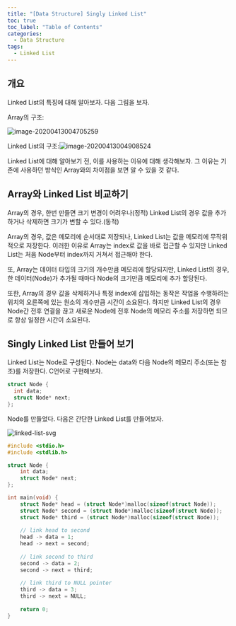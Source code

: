 ```yaml
---
title: "[Data Structure] Singly Linked List"
toc: true
toc_label: "Table of Contents"
categories:
  - Data Structure
tags:
  - Linked List
---
```


## 개요

Linked List의 특징에 대해 알아보자. 다음 그림을 보자.

Array의 구조:

![image-20200413004705259](introduction-of-singly-linked-list.assets/image-20200413004705259.png)



Linked List의 구조:![image-20200413004908524](introduction-of-singly-linked-list.assets/image-20200413004908524.png)

Linked List에 대해 알아보기 전, 이를 사용하는 이유에 대해 생각해보자. 그 이유는 기존에 사용하던 방식인 Array와의 차이점을 보면 알 수 있을 것 같다.

## Array와 Linked List 비교하기

Array의 경우, 한번 만들면 크기 변경이 어려우나(정적) Linked List의 경우 값을 추가하거나 삭제하면 크기가 변할 수 있다.(동적)

Array의 경우, 값은 메모리에 순서대로 저장되나, Linked List는 값을 메모리에 무작위적으로 저장한다. 이러한 이유로 Array는 index로 값을 바로 접근할 수 있지만 Linked List는 처음 Node부터 index까지 거쳐서 접근해야 한다.

또, Array는 데이터 타입의 크기의 개수만큼 메모리에 할당되지만, Linked List의 경우, 한 데이터(Node)가 추가될 때마다 Node의 크기만큼 메모리에 추가 할당된다.

또한, Array의 경우 값을 삭제하거나 특정 index에 삽입하는 동작은 작업을 수행하려는 위치의 오른쪽에 있는 원소의 개수만큼 시간이 소요된다. 하지만 Linked List의 경우 Node간 전후 연결을 끊고 새로운 Node에 전후 Node의 메모리 주소를 저장하면 되므로 항상 일정한 시간이 소요된다.

## Singly Linked List 만들어 보기

Linked List는 Node로 구성된다. Node는 data와 다음 Node의 메모리 주소(또는 참조)를 저장한다. C언어로 구현해보자.

```c
struct Node {
  int data;
  struct Node* next;
};
```

Node를 만들었다. 다음은 간단한 Linked List를 만들어보자.

![linked-list-svg](/Volumes/mansu/data-structure/linked-list/linked-list-svg.svg)

```c
#include <stdio.h>
#include <stdlib.h>

struct Node {
    int data;
    struct Node* next;
};

int main(void) {
    struct Node* head = (struct Node*)malloc(sizeof(struct Node));
    struct Node* second = (struct Node*)malloc(sizeof(struct Node));
    struct Node* third = (struct Node*)malloc(sizeof(struct Node));
    
    // link head to second
    head -> data = 1;
    head -> next = second;
    
    // link second to third
    second -> data = 2;
    second -> next = third;
    
    // link third to NULL pointer
    third -> data = 3;
    third -> next = NULL;
    
    return 0;
}
```